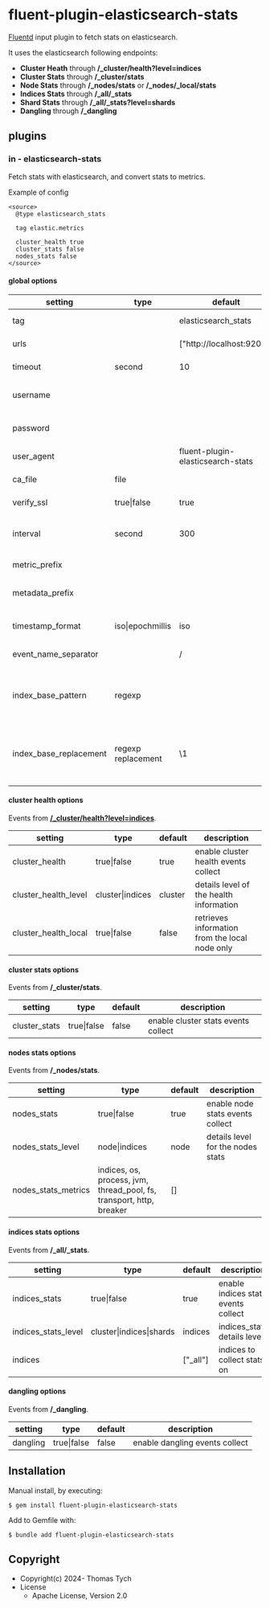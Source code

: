 # fluent-plugin-elasticsearch-stats

[Fluentd](https://fluentd.org/) input plugin to fetch stats on elasticsearch.

It uses the elasticsearch following endpoints:

- **Cluster Heath** through **/_cluster/health?level=indices**
- **Cluster Stats** through **/_cluster/stats**
- **Node Stats** through **/_nodes/stats** or **/_nodes/_local/stats**
- **Indices Stats** through **/_all/_stats**
- **Shard Stats** through **/_all/_stats?level=shards**
- **Dangling** through **/_dangling**


## plugins

### in - elasticsearch-stats

Fetch stats with elasticsearch, and convert stats to metrics.

Example of config

``` text
<source>
  @type elasticsearch_stats

  tag elastic.metrics

  cluster_health true
  cluster_stats false
  nodes_stats false
</source>
```

#### global options

| setting                | type               | default                           | description                                                         |
|------------------------|--------------------|-----------------------------------|---------------------------------------------------------------------|
| tag                    |                    | elasticsearch_stats               | tag to emit events on                                               |
| urls                   |                    | ["http://localhost:9200"]         | list of urls to poll                                                |
| timeout                | second             | 10                                | timeout for each call                                               |
| username               |                    |                                   | username for basic authentication                                   |
| password               |                    |                                   | password for basic authentication                                   |
| user_agent             |                    | fluent-plugin-elasticsearch-stats | user agent for http request                                         |
| ca_file                | file               |                                   | CA cert file to use for request                                     |
| verify_ssl             | true\|false        | true                              | option to verify certificate/host                                   |
|                        |                    |                                   |                                                                     |
| interval               | second             | 300                               | interval for probe execution                                        |
|                        |                    |                                   |                                                                     |
| metric_prefix          |                    |                                   | prefix for metric fields                                            |
| metadata_prefix        |                    |                                   | prefix for metadata fields                                          |
| timestamp_format       | iso\|epochmillis   | iso                               | event timestamp format                                              |
| event_name_separator   |                    | /                                 | event name separator                                                |
|                        |                    |                                   |                                                                     |
| index_base_pattern     | regexp             |                                   | base index pattern to generate aggregated index metrics             |
| index_base_replacement | regexp replacement | \1                                | base index pattern replacement to generate aggregated index metrics |

#### cluster health options

Events from **[/_cluster/health?level=indices](https://www.elastic.co/guide/en/elasticsearch/reference/current/cluster-health.html)**.

| setting              | type             | default | description                                    |
|----------------------|------------------|---------|------------------------------------------------|
| cluster_health       | true\|false      | true    | enable cluster health events collect           |
| cluster_health_level | cluster\|indices | cluster | details level of the health information        |
| cluster_health_local | true\|false      | false   | retrieves information from the local node only |

#### cluster stats options

Events from **/_cluster/stats**.

| setting                        | type        | default | description                                |
|--------------------------------|-------------|---------|--------------------------------------------|
| cluster_stats                  | true\|false | false   | enable cluster stats events collect        |

#### nodes stats options

Events from **/_nodes/stats**.

| setting             | type                                                                 | default | description                       |
|---------------------|----------------------------------------------------------------------|---------|-----------------------------------|
| nodes_stats         | true\|false                                                          | true    | enable node stats events collect  |
| nodes_stats_level   | node\|indices                                                        | node    | details level for the nodes stats |
| nodes_stats_metrics | indices, os, process, jvm, thread_pool, fs, transport, http, breaker | []      |                                   |

#### indices stats options

Events from **/_all/_stats**.

| setting                         | type                     | default  | description                         |
|---------------------------------|--------------------------|----------|-------------------------------------|
| indices_stats                   | true\|false              | true     | enable indices stats events collect |
| indices_stats_level             | cluster\|indices\|shards | indices  | indices_stats details level         |
| indices                         |                          | ["_all"] | indices to collect stats on         |

#### dangling options

Events from **/_dangling**.

| setting  | type        | default | description                    |
|----------|-------------|---------|--------------------------------|
| dangling | true\|false | false   | enable dangling events collect |


## Installation

Manual install, by executing:

    $ gem install fluent-plugin-elasticsearch-stats

Add to Gemfile with:

    $ bundle add fluent-plugin-elasticsearch-stats


## Copyright

* Copyright(c) 2024- Thomas Tych
* License
  * Apache License, Version 2.0
